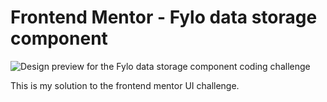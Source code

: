 # Frontend Mentor - Fylo data storage component

![Design preview for the Fylo data storage component coding challenge](./desktop-preview.jpg)
 
 This is my solution to the frontend mentor UI challenge.
